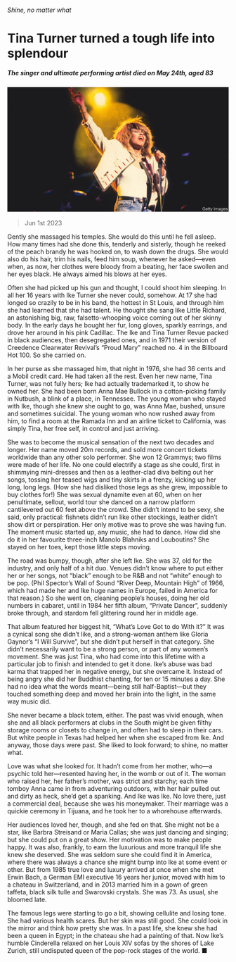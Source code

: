 ###### Shine, no matter what

# Tina Turner turned a tough life into splendour 

##### The singer and ultimate performing artist died on May 24th, aged 83 

![image](images/20230603_OBP001.jpg) 

> Jun 1st 2023 

Gently she massaged his temples. She would do this until he fell asleep. How many times had she done this, tenderly and sisterly, though he reeked of the peach brandy he was hooked on, to wash down the drugs. She would also do his hair, trim his nails, feed him soup, whenever he asked—even when, as now, her clothes were bloody from a beating, her face swollen and her eyes black. He always aimed his blows at her eyes. 

Often she had picked up his gun and thought, I could shoot him sleeping. In all her 16 years with Ike Turner she never could, somehow. At 17 she had longed so crazily to be in his band, the hottest in St Louis, and through him she had learned that she had talent. He thought she sang like Little Richard, an astonishing big, raw, falsetto-whooping voice coming out of her skinny body. In the early days he bought her fur, long gloves, sparkly earrings, and drove her around in his pink Cadillac. The Ike and Tina Turner Revue packed in black audiences, then desegregated ones, and in 1971 their version of Creedence Clearwater Revival’s “Proud Mary” reached no. 4 in the Billboard Hot 100. So she carried on. 

In her purse as she massaged him, that night in 1976, she had 36 cents and a Mobil credit card. He had taken all the rest. Even her new name, Tina Turner, was not fully hers; Ike had actually trademarked it, to show he owned her. She had been born Anna Mae Bullock in a cotton-picking family in Nutbush, a blink of a place, in Tennessee. The young woman who stayed with Ike, though she knew she ought to go, was Anna Mae, bushed, unsure and sometimes suicidal. The young woman who now rushed away from him, to find a room at the Ramada Inn and an airline ticket to California, was simply Tina, her free self, in control and just arriving. 

She was to become the musical sensation of the next two decades and longer. Her name moved 20m records, and sold more concert tickets worldwide than any other solo performer. She won 12 Grammys; two films were made of her life. No one could electrify a stage as she could, first in shimmying mini-dresses and then as a leather-clad diva belting out her songs, tossing her teased wigs and tiny skirts in a frenzy, kicking up her long, long legs. (How she had disliked those legs as she grew, impossible to buy clothes for!) She was sexual dynamite even at 60, when on her penultimate, sellout, world tour she danced on a narrow platform cantilevered out 60 feet above the crowd. She didn’t intend to be sexy, she said, only practical: fishnets didn’t run like other stockings, leather didn’t show dirt or perspiration. Her only motive was to prove she was having fun. The moment music started up, any music, she had to dance. How did she do it in her favourite three-inch Manolo Blahniks and Louboutins? She stayed on her toes, kept those little steps moving. 

The road was bumpy, though, after she left Ike. She was 37, old for the industry, and only half of a hit duo. Venues didn’t know where to put either her or her songs, not “black” enough to be R&amp;B and not “white” enough to be pop. (Phil Spector’s Wall of Sound “River Deep, Mountain High” of 1966, which had made her and Ike huge names in Europe, failed in America for that reason.) So she went on, cleaning people’s houses, doing her old numbers in cabaret, until in 1984 her fifth album, “Private Dancer”, suddenly broke through, and stardom fell glittering round her in middle age. 

That album featured her biggest hit, “What’s Love Got to do With it?” It was a cynical song she didn’t like, and a strong-woman anthem like Gloria Gaynor’s “I Will Survive”, but she didn’t put herself in that category. She didn’t necessarily want to be a strong person, or part of any women’s movement. She was just Tina, who had come into this lifetime with a particular job to finish and intended to get it done. Ike’s abuse was bad karma that trapped her in negative energy, but she overcame it. Instead of being angry she did her Buddhist chanting,  for ten or 15 minutes a day. She had no idea what the words meant—being still half-Baptist—but they touched something deep and moved her brain into the light, in the same way music did. 

She never became a black totem, either. The past was vivid enough, when she and all black performers at clubs in the South might be given filthy storage rooms or closets to change in, and often had to sleep in their cars. But white people in Texas had helped her when she escaped from Ike. And anyway, those days were past. She liked to look forward; to shine, no matter what.

Love was what she looked for. It hadn’t come from her mother, who—a psychic told her—resented having her, in the womb or out of it. The woman who raised her, her father’s mother, was strict and starchy; each time tomboy Anna came in from adventuring outdoors, with her hair pulled out and dirty as heck, she’d get a spanking. And Ike was Ike. No love there, just a commercial deal, because she was his moneymaker. Their marriage was a quickie ceremony in Tijuana, and he took her to a whorehouse afterwards. 

Her audiences loved her, though, and she fed on that. She might not be a star, like Barbra Streisand or Maria Callas; she was just dancing and singing; but she could put on a great show. Her motivation was to make people happy. It was also, frankly, to earn the luxurious and more tranquil life she knew she deserved. She was seldom sure she could find it in America, where there was always a chance she might bump into Ike at some event or other. But from 1985 true love and luxury arrived at once when she met Erwin Bach, a German EMI executive 16 years her junior, moved with him to a chateau in Switzerland, and in 2013 married him in a gown of green taffeta, black silk tulle and Swarovski crystals. She was 73. As usual, she bloomed late. 

The famous legs were starting to go a bit, showing cellulite and losing tone. She had various health scares. But her skin was still good. She could look in the mirror and think how pretty she was. In a past life, she knew she had been a queen in Egypt; in the chateau she had a painting of that. Now Ike’s humble Cinderella relaxed on her Louis XIV sofas by the shores of Lake Zurich, still undisputed queen of the pop-rock stages of the world. ■

